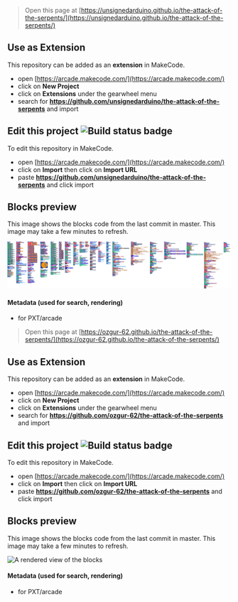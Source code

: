  


> Open this page at [https://unsignedarduino.github.io/the-attack-of-the-serpents/](https://unsignedarduino.github.io/the-attack-of-the-serpents/)

## Use as Extension

This repository can be added as an **extension** in MakeCode.

* open [https://arcade.makecode.com/](https://arcade.makecode.com/)
* click on **New Project**
* click on **Extensions** under the gearwheel menu
* search for **https://github.com/unsignedarduino/the-attack-of-the-serpents** and import

## Edit this project ![Build status badge](https://github.com/unsignedarduino/the-attack-of-the-serpents/workflows/MakeCode/badge.svg)

To edit this repository in MakeCode.

* open [https://arcade.makecode.com/](https://arcade.makecode.com/)
* click on **Import** then click on **Import URL**
* paste **https://github.com/unsignedarduino/the-attack-of-the-serpents** and click import

## Blocks preview

This image shows the blocks code from the last commit in master.
This image may take a few minutes to refresh.

![A rendered view of the blocks](https://github.com/unsignedarduino/the-attack-of-the-serpents/raw/master/.github/makecode/blocks.png)

#### Metadata (used for search, rendering)

* for PXT/arcade
<script src="https://makecode.com/gh-pages-embed.js"></script><script>makeCodeRender("{{ site.makecode.home_url }}", "{{ site.github.owner_name }}/{{ site.github.repository_name }}");</script>



> Open this page at [https://ozgur-62.github.io/the-attack-of-the-serpents/](https://ozgur-62.github.io/the-attack-of-the-serpents/)

## Use as Extension

This repository can be added as an **extension** in MakeCode.

* open [https://arcade.makecode.com/](https://arcade.makecode.com/)
* click on **New Project**
* click on **Extensions** under the gearwheel menu
* search for **https://github.com/ozgur-62/the-attack-of-the-serpents** and import

## Edit this project ![Build status badge](https://github.com/ozgur-62/the-attack-of-the-serpents/workflows/MakeCode/badge.svg)

To edit this repository in MakeCode.

* open [https://arcade.makecode.com/](https://arcade.makecode.com/)
* click on **Import** then click on **Import URL**
* paste **https://github.com/ozgur-62/the-attack-of-the-serpents** and click import

## Blocks preview

This image shows the blocks code from the last commit in master.
This image may take a few minutes to refresh.

![A rendered view of the blocks](https://github.com/ozgur-62/the-attack-of-the-serpents/raw/master/.github/makecode/blocks.png)

#### Metadata (used for search, rendering)

* for PXT/arcade
<script src="https://makecode.com/gh-pages-embed.js"></script><script>makeCodeRender("{{ site.makecode.home_url }}", "{{ site.github.owner_name }}/{{ site.github.repository_name }}");</script>
